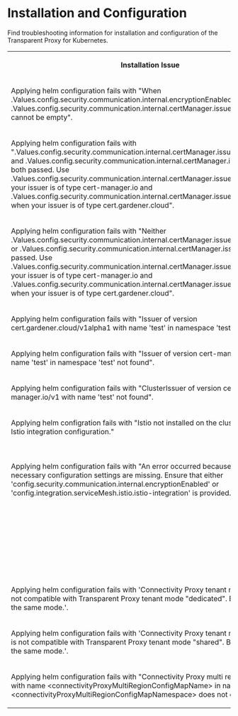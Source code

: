 <!-- loio5d10b7cc0c6b48639899c3469b9eb959 -->

# Installation and Configuration

Find troubleshooting information for installation and configuration of the Transparent Proxy for Kubernetes.


<table>
<tr>
<th valign="top">

Installation Issue

</th>
<th valign="top">

Possible Solution

</th>
</tr>
<tr>
<td valign="top">

Applying helm configuration fails with "When .Values.config.security.communication.internal.encryptionEnabled is true, .Values.config.security.communication.internal.certManager.issuerRef.name cannot be empty".

</td>
<td valign="top">

Set value to .Values.config.security.communication.internal.certManager.issuerRef.name when .Values.config.security.communication.internal.encryptionEnabled is true.

</td>
</tr>
<tr>
<td valign="top">

Applying helm configuration fails with ".Values.config.security.communication.internal.certManager.issuerRef.namespace and .Values.config.security.communication.internal.certManager.issuerRef.kind are both passed. Use .Values.config.security.communication.internal.certManager.issuerRef.kind when your issuer is of type cert-manager.io and .Values.config.security.communication.internal.certManager.issuerRef.namespace when your issuer is of type cert.gardener.cloud".

</td>
<td valign="top">

Pass either .Values.config.security.communication.internal.certManager.issuerRef.kind or .Values.config.security.communication.internal.certManager.issuerRef.namespace, not both, when .Values.config.security.communication.internal.encryptionEnabled is true.

</td>
</tr>
<tr>
<td valign="top">

Applying helm configuration fails with "Neither .Values.config.security.communication.internal.certManager.issuerRef.namespace or .Values.config.security.communication.internal.certManager.issuerRef.kind is passed. Use .Values.config.security.communication.internal.certManager.issuerRef.kind when your issuer is of type cert-manager.io and .Values.config.security.communication.internal.certManager.issuerRef.namespace when your issuer is of type cert.gardener.cloud".

</td>
<td valign="top">

One of .Values.config.security.communication.internal.certManager.issuerRef.kind and .Values.config.security.communication.internal.certManager.issuerRef.namespace is required when .Values.config.security.communication.internal.encryptionEnabled is true.

</td>
</tr>
<tr>
<td valign="top">

Applying helm configuration fails with "Issuer of version cert.gardener.cloud/v1alpha1 with name 'test' in namespace 'test' not found".

</td>
<td valign="top">

Make sure that Issuer of version cert.gardener.cloud/v1alpha1 with name 'test' in namespace 'test' exists

</td>
</tr>
<tr>
<td valign="top">

Applying helm configuration fails with "Issuer of version cert-manager.io/v1 with name 'test' in namespace 'test' not found".

</td>
<td valign="top">

Make sure that Issuer of version cert-manager.io/v1 with name 'test' in namespace 'test' exists

</td>
</tr>
<tr>
<td valign="top">

Applying helm configuration fails with "ClusterIssuer of version cert-manager.io/v1 with name 'test' not found".

</td>
<td valign="top">

Make sure that ClusterIssuer of version cert-manager.io/v1 with name 'test' exists

</td>
</tr>
<tr>
<td valign="top">

Applying helm configration fails with "Istio not installed on the cluster. Revise your Istio integration configuration."

</td>
<td valign="top">

The configuration for integration in Istio service mesh is provided but Istio is not installed on the cluster. Either install Istio on the cluster or remove the configuration for integration in Istio service mesh.

</td>
</tr>
<tr>
<td valign="top">

Applying helm configuration fails with "An error occurred because certain necessary configuration settings are missing. Ensure that either 'config.security.communication.internal.encryptionEnabled' or 'config.integration.serviceMesh.istio.istio-integration' is provided.".

</td>
<td valign="top">

It is mandatory to integrate either with Istio or cert-manager. This is done by configuring at least one of the two properties:: config.integration.serviceMesh.istio.istio-integration and config.security.communication.internal.encryptionEnabled. config.integration.serviceMesh.istio.istio-integration makes config.security.communication.internal.encryptionEnabled optional. If "encryptionEnabled" is set to true and config.integration.serviceMesh.istio.istio-integration is missing then config.security.communication.internalCommunication.certManager.issuerRef.name and config.security.communication.internalCommunication.certManager.issuerRef.kind have to be provided.

</td>
</tr>
<tr>
<td valign="top">

Applying helm configuration fails with 'Connectivity Proxy tenant mode "shared" is not compatible with Transparent Proxy tenant mode "dedicated". Both must be in the same mode.'.

</td>
<td valign="top">

Make sure that the Transparent Proxy and the referenced Connectivity Proxy are in the same tenant mode.

</td>
</tr>
<tr>
<td valign="top">

Applying helm configuration fails with 'Connectivity Proxy tenant mode "dedicated" is not compatible with Transparent Proxy tenant mode "shared". Both must be in the same mode.'.

</td>
<td valign="top">

Make sure that the Transparent Proxy and the referenced Connectivity Proxy are in the same tenant mode.

</td>
</tr>
<tr>
<td valign="top">

Applying helm configuration fails with "Connectivity Proxy multi region ConfigMap with name <connectivityProxyMultiRegionConfigMapName\> in namespace <connectivityProxyMultiRegionConfigMapNamespace\> does not exist!".

</td>
<td valign="top">

The Connectivity Proxy multi region config map does not exist.

</td>
</tr>
</table>

